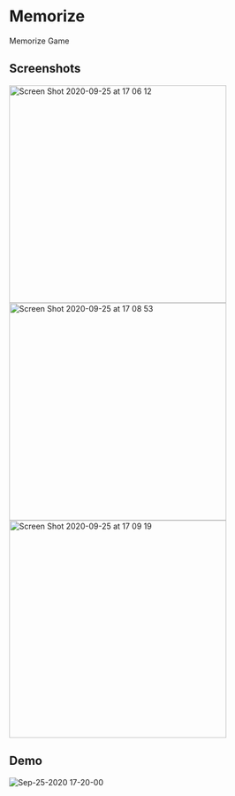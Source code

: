 # Memorize

Memorize Game

## Screenshots

<img width="393" alt="Screen Shot 2020-09-25 at 17 06 12" src="https://user-images.githubusercontent.com/45317395/94278904-0e459b80-ff54-11ea-9719-074ff584e355.png">

<img width="393" alt="Screen Shot 2020-09-25 at 17 08 53" src="https://user-images.githubusercontent.com/45317395/94278942-1bfb2100-ff54-11ea-94c6-edeca9f81ed7.png">

<img width="393" alt="Screen Shot 2020-09-25 at 17 09 19" src="https://user-images.githubusercontent.com/45317395/94278962-24535c00-ff54-11ea-9ccc-3cf80f258b61.png">

## Demo

![Sep-25-2020 17-20-00](https://user-images.githubusercontent.com/45317395/94278742-e0f8ed80-ff53-11ea-9130-de6b72b0b0dd.gif)
